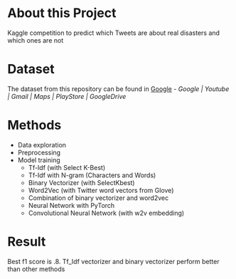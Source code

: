 # About this Project
Kaggle competition to predict which Tweets are about real disasters and which ones are not

# Dataset
The dataset from this repository can be found in [Google](https://www.google.com) - _Google | Youtube | Gmail | Maps | PlayStore | GoogleDrive_

# Methods
* Data exploration
* Preprocessing
* Model training
  * Tf-Idf (with Select K-Best)
  * Tf-Idf with N-gram (Characters and Words)
  * Binary Vectorizer (with SelectKbest)
  * Word2Vec (with Twitter word vectors from Glove)
  * Combination of binary vectorizer and word2vec
  * Neural Network with PyTorch
  * Convolutional Neural Network (with w2v embedding)

# Result
Best f1 score is .8. Tf_Idf vectorizer and binary vectorizer perform better than other methods
  
